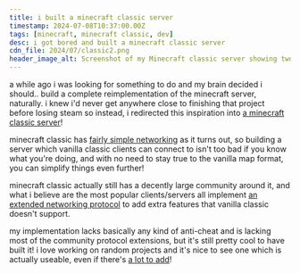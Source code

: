 ```yaml
---
title: i built a minecraft classic server
timestamp: 2024-07-08T10:37:00.00Z
tags: [minecraft, minecraft classic, dev]
desc: i got bored and built a minecraft classic server
cdn_file: 2024/07/classic2.png
header_image_alt: Screenshot of my Minecraft classic server showing two players standing in front of a stack of blocks.
---
```


a while ago i was looking for something to do and my brain decided i should.. build a complete reimplementation of the minecraft server, naturally. i knew i'd never get anywhere close to finishing that project before losing steam so instead, i redirected this inspiration into [a minecraft classic server](https://github.com/zyllian/classics)!

<md class="float-left w50" type="blog-image" src="cdn$2024/07/classic1.png" content="at one point while changing my world format, worlds started getting sent to clients diagonally! don't remember what caused this, though."></md>

minecraft classic has [fairly simple networking](https://wiki.vg/Classic_Protocol) as it turns out, so building a server which vanilla classic clients can connect to isn't too bad if you know what you're doing, and with no need to stay true to the vanilla map format, you can simplify things even further!

minecraft classic actually still has a decently large community around it, and what i believe are the most popular clients/servers all implement [an extended networking protocol](https://wiki.vg/Classic_Protocol_Extension) to add extra features that vanilla classic doesn't support.

my implementation lacks basically any kind of anti-cheat and is lacking most of the community protocol extensions, but it's still pretty cool to have built it! i love working on random projects and it's nice to see one which is actually useable, even if there's [a lot to add](https://zyllian/classics/issues)!

<md type="blog-image" src="cdn$2024/07/classic3.png" content="screenshot of me stress testing how many players i could connect to the server :3"></md>
